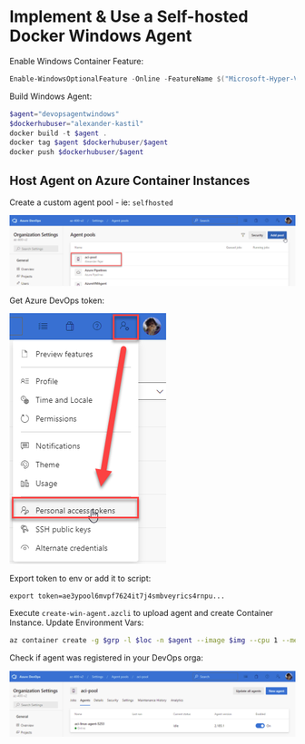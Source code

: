 # Implement & Use a Self-hosted Docker Windows Agent

Enable Windows Container Feature:

```Powershell
Enable-WindowsOptionalFeature -Online -FeatureName $("Microsoft-Hyper-V", "Containers") -All
```

Build Windows Agent:

```powershell
$agent="devopsagentwindows"
$dockerhubuser="alexander-kastil"
docker build -t $agent .
docker tag $agent $dockerhubuser/$agent
docker push $dockerhubuser/$agent
```

## Host Agent on Azure Container Instances

Create a custom agent pool - ie: `selfhosted`

![aci-pool](../_images/aci-pool.png)

Get Azure DevOps token:

![devops-token](../_images/devops-token.png)

Export token to env or add it to script:

```
export token=ae3ypool6mvpf7624it7j4smbveyrics4rnpu...
```

Execute `create-win-agent.azcli` to upload agent and create Container Instance. Update Environment Vars:

```bash
az container create -g $grp -l $loc -n $agent --image $img --cpu 1 --memory 1 --dns-name-label $agent --port 80 --environment-variables 'AZP_URL'=$org 'AZP_TOKEN'=$token 'AZP_AGENT_NAME'=$agent 'AZP_POOL'=$pool
```

Check if agent was registered in your DevOps orga:

![agent-up](../_images/agent-up.png)